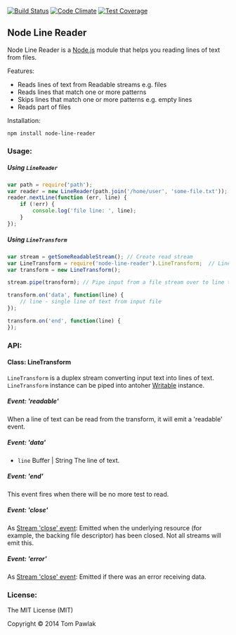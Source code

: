 [![Build Status](https://travis-ci.org/T-PWK/node-line-reader.svg)](https://travis-ci.org/T-PWK/node-line-reader) [![Code Climate](https://codeclimate.com/github/T-PWK/node-line-reader/badges/gpa.svg)](https://codeclimate.com/github/T-PWK/node-line-reader) [![Test Coverage](https://codeclimate.com/github/T-PWK/node-line-reader/badges/coverage.svg)](https://codeclimate.com/github/T-PWK/node-line-reader)

## Node Line Reader

Node Line Reader is a [Node.js](http://nodejs.org/) module that helps you reading lines of text from files.

Features:
- Reads lines of text from Readable streams e.g. files
- Reads lines that match one or more patterns
- Skips lines that match one or more patterns e.g. empty lines
- Reads part of files

Installation:
```
npm install node-line-reader
```

### Usage:
##### Using `LineReader`

```javascript
var path = require('path');
var reader = new LineReader(path.join('/home/user', 'some-file.txt'));
reader.nextLine(function (err, line) {
    if (!err) {
        console.log('file line: ', line);
    }
});
```

##### Using `LineTransform`

```javascript
var stream = getSomeReadableStream(); // Create read stream
var LineTransform = require('node-line-reader').LineTransform;  // LineTransform constructor
var transform = new LineTransform();

stream.pipe(transform); // Pipe input from a file stream over to line transform

transform.on('data', function(line) {
    // line - single line of text from input file
});

transform.on('end', function(line) {
});
```

### API:

#### Class: LineTransform
`LineTransform` is a duplex stream converting input text into lines of text. `LineTransform` instance can be piped into antoher [Writable](http://nodejs.org/api/stream.html#stream_class_stream_writable) instance.

##### Event: 'readable'
When a line of text can be read from the transform, it will emit a 'readable' event.

##### Event: 'data'
- `line` Buffer | String The line of text.

##### Event: 'end'
This event fires when there will be no more test to read.

##### Event: 'close'
As [Stream 'close' event](http://nodejs.org/api/stream.html#stream_event_close): Emitted when the underlying resource (for example, the backing file descriptor) has been closed. Not all streams will emit this.

##### Event: 'error'
As [Stream 'close' event](http://nodejs.org/api/stream.html#stream_event_error): Emitted if there was an error receiving data.

### License:

The MIT License (MIT)

Copyright © 2014 Tom Pawlak
